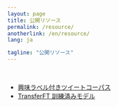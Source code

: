 ```yaml
---
layout: page
title: 公開リソース
permalink: /resource/
anotherlink: /en/resource/
lang: ja

tagline: "公開リソース"
---
```


<br>

- [興味ラベル付きツイートコーパス](https://github.com/tanaka504/TweetCorpus_with_InterestLabel)
- [TransferFT 訓練済みモデル](https://github.com/yukiar/TransferFT)